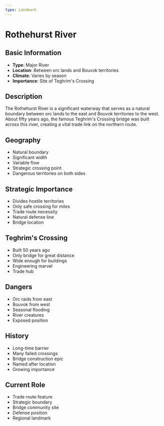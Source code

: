 ```yaml
---
type: Landmark
---
```


# Rothehurst River

## Basic Information
- **Type**: Major River
- **Location**: Between orc lands and Bouvok territories
- **Climate**: Varies by season
- **Importance**: Site of Teghrim's Crossing

## Description
The Rothehurst River is a significant waterway that serves as a natural boundary between orc lands to the east and Bouvok territories to the west. About fifty years ago, the famous Teghrim's Crossing bridge was built across this river, creating a vital trade link on the northern route.

## Geography
- Natural boundary
- Significant width
- Variable flow
- Strategic crossing point
- Dangerous territories on both sides

## Strategic Importance
- Divides hostile territories
- Only safe crossing for miles
- Trade route necessity
- Natural defense line
- Bridge location

## Teghrim's Crossing
- Built 50 years ago
- Only bridge for great distance
- Wide enough for buildings
- Engineering marvel
- Trade hub

## Dangers
- Orc raids from east
- Bouvok from west
- Seasonal flooding
- River creatures
- Exposed position

## History
- Long-time barrier
- Many failed crossings
- Bridge construction epic
- Named after location
- Growing importance

## Current Role
- Trade route feature
- Strategic boundary
- Bridge community site
- Defense position
- Regional landmark